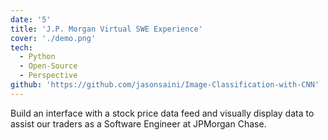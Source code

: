 ```yaml
---
date: '5'
title: 'J.P. Morgan Virtual SWE Experience'
cover: './demo.png'
tech:
  - Python
  - Open-Source
  - Perspective
github: 'https://github.com/jasonsaini/Image-Classification-with-CNN'
---
```


Build an interface with a stock price data feed and visually display data to assist our traders as a Software Engineer at JPMorgan Chase.
